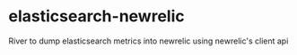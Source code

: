 elasticsearch-newrelic
======================

River to dump elasticsearch metrics into newrelic using newrelic's client api